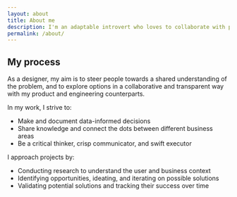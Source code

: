 ```yaml
---
layout: about
title: About me
description: I'm an adaptable introvert who loves to collaborate with people.
permalink: /about/
---
```


## My process

As a designer, my aim is to steer people towards a shared understanding of the problem, and to explore options in a 
collaborative and transparent way with my product and engineering counterparts.

In my work, I strive to:     

- Make and document data-informed decisions
- Share knowledge and connect the dots between different business areas
- Be a critical thinker, crisp communicator, and swift executor

I approach projects by:   
  
- Conducting research to understand the user and business context 
- Identifying opportunities, ideating, and iterating on possible solutions
- Validating potential solutions and tracking their success over time
